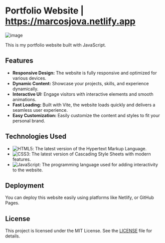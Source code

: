 # Portfolio Website | https://marcosjova.netlify.app

![image](https://github.com/joaomarcosjova/react-portfolio/assets/89745621/1715372c-9a40-43f2-b542-69682aee9931)

This is my portfolio website built with JavaScript.

## Features

- **Responsive Design:** The website is fully responsive and optimized for various devices.
- **Dynamic Content:** Showcase your projects, skills, and experience dynamically.
- **Interactive UI:** Engage visitors with interactive elements and smooth animations.
- **Fast Loading:** Built with Vite, the website loads quickly and delivers a seamless user experience.
- **Easy Customization:** Easily customize the content and styles to fit your personal brand.

## Technologies Used

- ![HTML5](https://img.shields.io/badge/-HTML5-black?style=flat-square&logo=html5&logoColor=white): The latest version of the Hypertext Markup Language.
- ![CSS3](https://img.shields.io/badge/-CSS3-black?style=flat-square&logo=css3&logoColor=white): The latest version of Cascading Style Sheets with modern features.
- ![JavaScript](https://img.shields.io/badge/-JavaScript-black?style=flat-square&logo=javascript&logoColor=white): The programming language used for adding interactivity to the website.


## Deployment

You can deploy this website easily using platforms like Netlify, or GitHub Pages.

## License

This project is licensed under the MIT License. See the [LICENSE](LICENSE) file for details.
